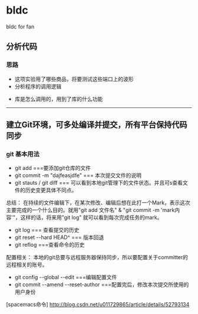 # bldc
bldc for fan
## 分析代码
### 思路
* 这项实验用了哪些商品，将要测试这些端口上的波形
* 分析程序的调用逻辑
 - 库是怎么调用的，用到了库的什么功能

-------------------------------------------------------------------------------
## 建立Git环境，可多处编译并提交，所有平台保持代码同步
### git 基本用法
* git add ===要添加git仓库的文件
* git commit -m "dajfeasjdfe" === 本次提交文件的说明
* git stauts / git diff 	=== 可以看到本地git管理下的文件状态。并且可s查看文件的历史变更具体不同点。

总结： 在持续的文件编辑下，在某次修改、编辑后想在此打一个Mark，表示这次主要完成的一个什么目的。就用"git add 文件名" & "git commit -m 'mark内容'"，这样的话，将来用"git log" 就可以看到每次完成任务的mark。


* git log	=== 查看提交的历史
* git reset --hard HEAD^	=== 版本回退  
* git reflog 	===查看命令的历史

配置相关： 本地的git总要与远程服务器保持同步，所以要配置关于committer的远程相关的账号。

* git config --global --edit	===编辑配置文件
* git commit --amend --reset-author	===配置完后，修改本次提交所使用的用户身份

 [spacemacs命令] http://blog.csdn.net/u011729865/article/details/52793134
